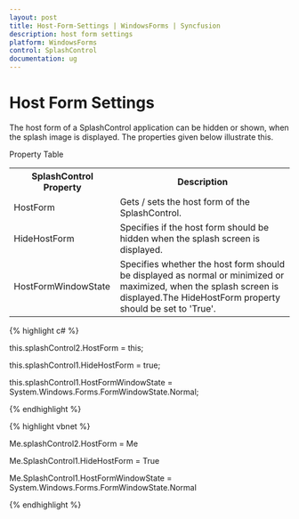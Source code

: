 ```yaml
---
layout: post
title: Host-Form-Settings | WindowsForms | Syncfusion
description: host form settings
platform: WindowsForms
control: SplashControl
documentation: ug
---
```


# Host Form Settings

The host form of a SplashControl application can be hidden or shown, when the splash image is displayed. The properties given below illustrate this.

Property Table

<table>
<tr>
<th>
SplashControl Property</th><th>
Description</th></tr>
<tr>
<td>
HostForm</td><td>
Gets / sets the host form of the SplashControl.</td></tr>
<tr>
<td>
HideHostForm</td><td>
Specifies if the host form should be hidden when the splash screen is displayed.</td></tr>
<tr>
<td>
HostFormWindowState</td><td>
Specifies whether the host form should be displayed as normal or minimized or maximized, when the splash screen is displayed.The HideHostForm property should be set to 'True'.</td></tr>
</table>

{% highlight c# %}

this.splashControl2.HostForm = this;

this.splashControl1.HideHostForm = true;

this.splashControl1.HostFormWindowState = System.Windows.Forms.FormWindowState.Normal;

{% endhighlight %}

{% highlight vbnet %}

Me.splashControl2.HostForm = Me

Me.SplashControl1.HideHostForm = True

Me.SplashControl1.HostFormWindowState = System.Windows.Forms.FormWindowState.Normal

{% endhighlight %}

